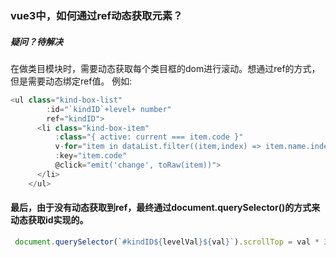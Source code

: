 ### vue3中，如何通过ref动态获取元素？
##### 疑问？待解决
在做类目模块时，需要动态获取每个类目框的dom进行滚动。想通过ref的方式，但是需要动态绑定ref值。
例如:
```js
<ul class="kind-box-list"
        :id="`kindID`+level+ number"
        ref="kindID">
      <li class="kind-box-item"
          :class="{ active: current === item.code }"
          v-for="item in dataList.filter((item,index) => item.name.indexOf(keyword) > -1)"
          :key="item.code"
          @click="emit('change', toRaw(item))">
      </li>
    </ul>
```

#### 最后，由于没有动态获取到ref，最终通过document.querySelector()的方式来动态获取id实现的。
```js
 document.querySelector(`#kindID${levelVal}${val}`).scrollTop = val * 32 - 32 * 5
```
